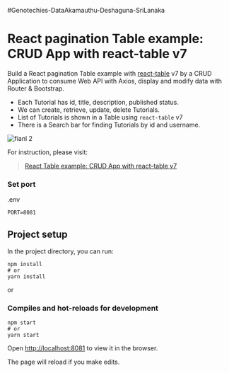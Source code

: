 #Genotechies-DataAkamauthu-Deshaguna-SriLanaka
# React pagination Table example: CRUD App with react-table v7

Build a React pagination Table example with [react-table](https://github.com/tannerlinsley/react-table) v7 by a CRUD Application to consume Web API with Axios, display and modify data with Router & Bootstrap.
- Each Tutorial has id, title, description, published status.
- We can create, retrieve, update, delete Tutorials.
- List of Tutorials is shown in a Table using `react-table` v7
- There is a Search bar for finding Tutorials by id and username.


![fianl 2](https://user-images.githubusercontent.com/64302398/148013434-a21adecc-83fa-4622-954d-c3e3ad4014d2.png)

For instruction, please visit:
> [React Table example: CRUD App with react-table v7](https://bezkoder.com/react-table-example-hooks-crud/)



### Set port
.env
```
PORT=8081
```

## Project setup

In the project directory, you can run:

```
npm install
# or
yarn install
```

or

### Compiles and hot-reloads for development

```
npm start
# or
yarn start
```

Open [http://localhost:8081](http://localhost:8081) to view it in the browser.

The page will reload if you make edits.
